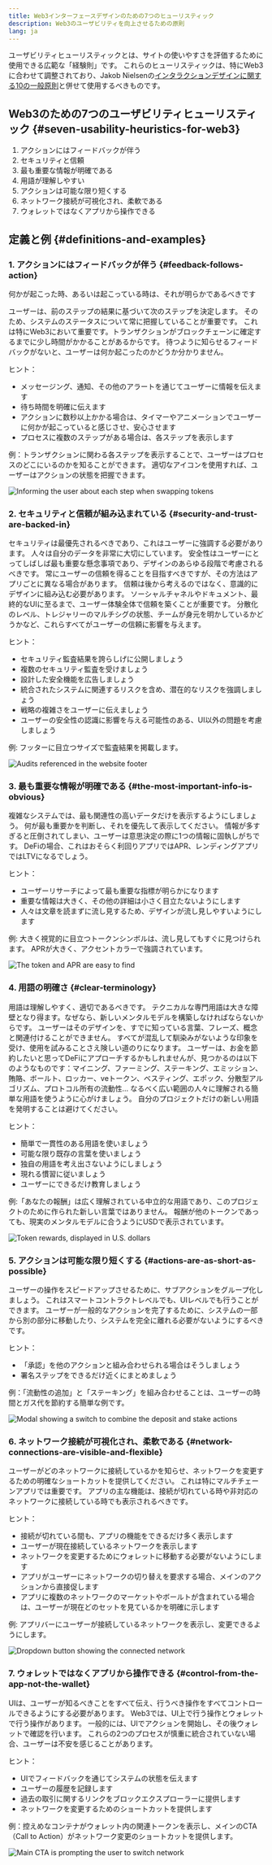 ```yaml
---
title: Web3インターフェースデザインのための7つのヒューリスティック
description: Web3のユーザビリティを向上させるための原則
lang: ja
---
```


ユーザビリティヒューリスティックとは、サイトの使いやすさを評価するために使用できる広範な「経験則」です。
これらのヒューリスティックは、特にWeb3に合わせて調整されており、Jakob Nielsenの[インタラクションデザインに関する10の一般原則](https://www.nngroup.com/articles/ten-usability-heuristics/)と併せて使用するべきものです。

## Web3のための7つのユーザビリティヒューリスティック {#seven-usability-heuristics-for-web3}

1. アクションにはフィードバックが伴う
2. セキュリティと信頼
3. 最も重要な情報が明確である
4. 用語が理解しやすい
5. アクションは可能な限り短くする
6. ネットワーク接続が可視化され、柔軟である
7. ウォレットではなくアプリから操作できる

## 定義と例 {#definitions-and-examples}

### 1. アクションにはフィードバックが伴う {#feedback-follows-action}

何かが起こった時、あるいは起こっている時は、それが明らかであるべきです

ユーザーは、前のステップの結果に基づいて次のステップを決定します。 そのため、システムのステータスについて常に把握していることが重要です。 これは特にWeb3において重要です。トランザクションがブロックチェーンに確定するまでに少し時間がかかることがあるからです。 待つように知らせるフィードバックがないと、ユーザーは何か起こったのかどうか分かりません。

ヒント：

- メッセージング、通知、その他のアラートを通じてユーザーに情報を伝えます
- 待ち時間を明確に伝えます
- アクションに数秒以上かかる場合は、タイマーやアニメーションでユーザーに何かが起こっていると感じさせ、安心させます
- プロセスに複数のステップがある場合は、各ステップを表示します

例：トランザクションに関わる各ステップを表示することで、ユーザーはプロセスのどこにいるのかを知ることができます。 適切なアイコンを使用すれば、ユーザーはアクションの状態を把握できます。

![Informing the user about each step when swapping tokens](./Image1.png)

### 2. セキュリティと信頼が組み込まれている {#security-and-trust-are-backed-in}

セキュリティは最優先されるべきであり、これはユーザーに強調する必要があります。
人々は自分のデータを非常に大切にしています。 安全性はユーザーにとってしばしば最も重要な懸念事項であり、デザインのあらゆる段階で考慮されるべきです。 常にユーザーの信頼を得ることを目指すべきですが、その方法はアプリごとに異なる場合があります。 信頼は後から考えるのではなく、意識的にデザインに組み込む必要があります。 ソーシャルチャネルやドキュメント、最終的なUIに至るまで、ユーザー体験全体で信頼を築くことが重要です。 分散化のレベル、トレジャリーのマルチシグの状態、チームが身元を明かしているかどうかなど、これらすべてがユーザーの信頼に影響を与えます。

ヒント：

- セキュリティ監査結果を誇らしげに公開しましょう
- 複数のセキュリティ監査を受けましょう
- 設計した安全機能を広告しましょう
- 統合されたシステムに関連するリスクを含め、潜在的なリスクを強調しましょう
- 戦略の複雑さをユーザーに伝えましょう
- ユーザーの安全性の認識に影響を与える可能性のある、UI以外の問題を考慮しましょう

例: フッターに目立つサイズで監査結果を掲載します。

![Audits referenced in the website footer](./Image2.png)

### 3. 最も重要な情報が明確である {#the-most-important-info-is-obvious}

複雑なシステムでは、最も関連性の高いデータだけを表示するようにしましょう。 何が最も重要かを判断し、それを優先して表示してください。
情報が多すぎると圧倒されてしまい、ユーザーは意思決定の際に1つの情報に固執しがちです。 DeFiの場合、これはおそらく利回りアプリではAPR、レンディングアプリではLTVになるでしょう。

ヒント：

- ユーザーリサーチによって最も重要な指標が明らかになります
- 重要な情報は大きく、その他の詳細は小さく目立たないようにします
- 人々は文章を読まずに流し見するため、デザインが流し見しやすいようにします

例: 大きく視覚的に目立つトークンシンボルは、流し見してもすぐに見つけられます。 APRが大きく、アクセントカラーで強調されています。

![The token and APR are easy to find](./Image3.png)

### 4. 用語の明確さ {#clear-terminology}

用語は理解しやすく、適切であるべきです。
テクニカルな専門用語は大きな障壁となり得ます。なぜなら、新しいメンタルモデルを構築しなければならないからです。 ユーザーはそのデザインを、すでに知っている言葉、フレーズ、概念と関連付けることができません。 すべてが混乱して馴染みがないような印象を受け、使用を試みることさえ険しい道のりになります。 ユーザーは、お金を節約したいと思ってDeFiにアプローチするかもしれませんが、見つかるのは以下のようなものです：マイニング、ファーミング、ステーキング、エミッション、賄賂、ボールト、ロッカー、veトークン、ベスティング、エポック、分散型アルゴリズム、プロトコル所有の流動性...
なるべく広い範囲の人々に理解される簡単な用語を使うように心がけましょう。 自分のプロジェクトだけの新しい用語を発明することは避けてください。

ヒント：

- 簡単で一貫性のある用語を使いましょう
- 可能な限り既存の言葉を使いましょう
- 独自の用語を考え出さないようにしましょう
- 現れる慣習に従いましょう
- ユーザーにできるだけ教育しましょう

例:「あなたの報酬」は広く理解されている中立的な用語であり、このプロジェクトのために作られた新しい言葉ではありません。 報酬が他のトークンであっても、現実のメンタルモデルに合うようにUSDで表示されています。

![Token rewards, displayed in U.S. dollars](./Image4.png)

### 5. アクションは可能な限り短くする {#actions-are-as-short-as-possible}

ユーザーの操作をスピードアップさせるために、サブアクションをグループ化しましょう。
これはスマートコントラクトレベルでも、UIレベルでも行うことができます。 ユーザーが一般的なアクションを完了するために、システムの一部から別の部分に移動したり、システムを完全に離れる必要がないようにするべきです。

ヒント：

- 「承認」を他のアクションと組み合わせられる場合はそうしましょう
- 署名ステップをできるだけ近くにまとめましょう

例：「流動性の追加」と「ステーキング」を組み合わせることは、ユーザーの時間とガス代を節約する簡単な例です。

![Modal showing a switch to combine the deposit and stake actions](./Image5.png)

### 6. ネットワーク接続が可視化され、柔軟である {#network-connections-are-visible-and-flexible}

ユーザーがどのネットワークに接続しているかを知らせ、ネットワークを変更するための明確なショートカットを提供してください。
これは特にマルチチェーンアプリでは重要です。 アプリの主な機能は、接続が切れている時や非対応のネットワークに接続している時でも表示されるべきです。

ヒント：

- 接続が切れている間も、アプリの機能をできるだけ多く表示します
- ユーザーが現在接続しているネットワークを表示します
- ネットワークを変更するためにウォレットに移動する必要がないようにします
- アプリがユーザーにネットワークの切り替えを要求する場合、メインのアクションから直接促します
- アプリに複数のネットワークのマーケットやボールトが含まれている場合は、ユーザーが現在どのセットを見ているかを明確に示します

例: アプリバーにユーザーが接続しているネットワークを表示し、変更できるようにします。

![Dropdown button showing the connected network](./Image6.png)

### 7. ウォレットではなくアプリから操作できる {#control-from-the-app-not-the-wallet}

UIは、ユーザーが知るべきことをすべて伝え、行うべき操作をすべてコントロールできるようにする必要があります。
Web3では、UI上で行う操作とウォレットで行う操作があります。 一般的には、UIでアクションを開始し、その後ウォレットで確認を行います。 これらの2つのプロセスが慎重に統合されていない場合、ユーザーは不安を感じることがあります。

ヒント：

- UIでフィードバックを通じてシステムの状態を伝えます
- ユーザーの履歴を記録します
- 過去の取引に関するリンクをブロックエクスプローラーに提供します
- ネットワークを変更するためのショートカットを提供します

例：控えめなコンテナがウォレット内の関連トークンを表示し、メインのCTA （Call to Action）がネットワーク変更のショートカットを提供します。

![Main CTA is prompting the user to switch network](./Image7.png)
